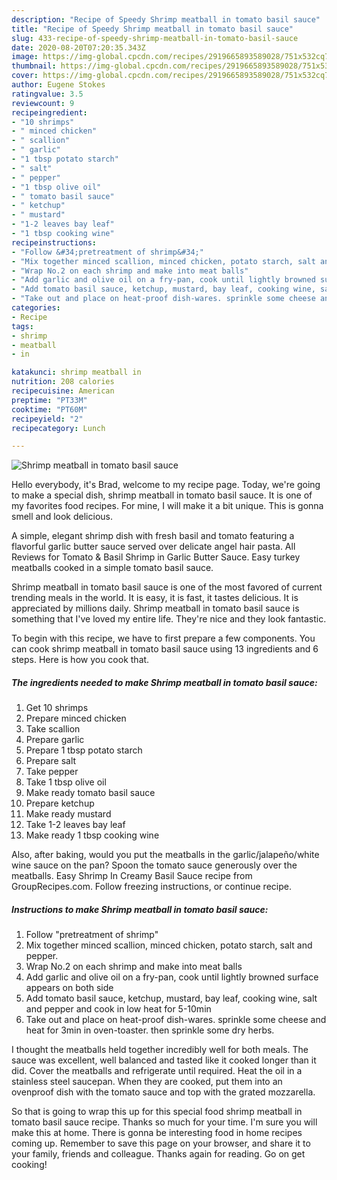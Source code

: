```yaml
---
description: "Recipe of Speedy Shrimp meatball in tomato basil sauce"
title: "Recipe of Speedy Shrimp meatball in tomato basil sauce"
slug: 433-recipe-of-speedy-shrimp-meatball-in-tomato-basil-sauce
date: 2020-08-20T07:20:35.343Z
image: https://img-global.cpcdn.com/recipes/2919665893589028/751x532cq70/shrimp-meatball-in-tomato-basil-sauce-recipe-main-photo.jpg
thumbnail: https://img-global.cpcdn.com/recipes/2919665893589028/751x532cq70/shrimp-meatball-in-tomato-basil-sauce-recipe-main-photo.jpg
cover: https://img-global.cpcdn.com/recipes/2919665893589028/751x532cq70/shrimp-meatball-in-tomato-basil-sauce-recipe-main-photo.jpg
author: Eugene Stokes
ratingvalue: 3.5
reviewcount: 9
recipeingredient:
- "10 shrimps"
- " minced chicken"
- " scallion"
- " garlic"
- "1 tbsp potato starch"
- " salt"
- " pepper"
- "1 tbsp olive oil"
- " tomato basil sauce"
- " ketchup"
- " mustard"
- "1-2 leaves bay leaf"
- "1 tbsp cooking wine"
recipeinstructions:
- "Follow &#34;pretreatment of shrimp&#34;"
- "Mix together minced scallion, minced chicken, potato starch, salt and pepper."
- "Wrap No.2 on each shrimp and make into meat balls"
- "Add garlic and olive oil on a fry-pan, cook until lightly browned surface appears on both side"
- "Add tomato basil sauce, ketchup, mustard, bay leaf, cooking wine, salt and pepper and cook in low heat for 5-10min"
- "Take out and place on heat-proof dish-wares. sprinkle some cheese and heat for 3min in oven-toaster. then sprinkle some dry herbs."
categories:
- Recipe
tags:
- shrimp
- meatball
- in

katakunci: shrimp meatball in 
nutrition: 208 calories
recipecuisine: American
preptime: "PT33M"
cooktime: "PT60M"
recipeyield: "2"
recipecategory: Lunch

---
```



![Shrimp meatball in tomato basil sauce](https://img-global.cpcdn.com/recipes/2919665893589028/751x532cq70/shrimp-meatball-in-tomato-basil-sauce-recipe-main-photo.jpg)

Hello everybody, it's Brad, welcome to my recipe page. Today, we're going to make a special dish, shrimp meatball in tomato basil sauce. It is one of my favorites food recipes. For mine, I will make it a bit unique. This is gonna smell and look delicious.

A simple, elegant shrimp dish with fresh basil and tomato featuring a flavorful garlic butter sauce served over delicate angel hair pasta. All Reviews for Tomato &amp; Basil Shrimp in Garlic Butter Sauce. Easy turkey meatballs cooked in a simple tomato basil sauce.

Shrimp meatball in tomato basil sauce is one of the most favored of current trending meals in the world. It is easy, it is fast, it tastes delicious. It is appreciated by millions daily. Shrimp meatball in tomato basil sauce is something that I've loved my entire life. They're nice and they look fantastic.


To begin with this recipe, we have to first prepare a few components. You can cook shrimp meatball in tomato basil sauce using 13 ingredients and 6 steps. Here is how you cook that.

<!--inarticleads1-->

##### The ingredients needed to make Shrimp meatball in tomato basil sauce:

1. Get 10 shrimps
1. Prepare  minced chicken
1. Take  scallion
1. Prepare  garlic
1. Prepare 1 tbsp potato starch
1. Prepare  salt
1. Take  pepper
1. Take 1 tbsp olive oil
1. Make ready  tomato basil sauce
1. Prepare  ketchup
1. Make ready  mustard
1. Take 1-2 leaves bay leaf
1. Make ready 1 tbsp cooking wine


Also, after baking, would you put the meatballs in the garlic/jalapeño/white wine sauce on the pan? Spoon the tomato sauce generously over the meatballs. Easy Shrimp In Creamy Basil Sauce recipe from GroupRecipes.com. Follow freezing instructions, or continue recipe. 

<!--inarticleads2-->

##### Instructions to make Shrimp meatball in tomato basil sauce:

1. Follow &#34;pretreatment of shrimp&#34;
1. Mix together minced scallion, minced chicken, potato starch, salt and pepper.
1. Wrap No.2 on each shrimp and make into meat balls
1. Add garlic and olive oil on a fry-pan, cook until lightly browned surface appears on both side
1. Add tomato basil sauce, ketchup, mustard, bay leaf, cooking wine, salt and pepper and cook in low heat for 5-10min
1. Take out and place on heat-proof dish-wares. sprinkle some cheese and heat for 3min in oven-toaster. then sprinkle some dry herbs.


I thought the meatballs held together incredibly well for both meals. The sauce was excellent, well balanced and tasted like it cooked longer than it did. Cover the meatballs and refrigerate until required. Heat the oil in a stainless steel saucepan. When they are cooked, put them into an ovenproof dish with the tomato sauce and top with the grated mozzarella. 

So that is going to wrap this up for this special food shrimp meatball in tomato basil sauce recipe. Thanks so much for your time. I'm sure you will make this at home. There is gonna be interesting food in home recipes coming up. Remember to save this page on your browser, and share it to your family, friends and colleague. Thanks again for reading. Go on get cooking!
